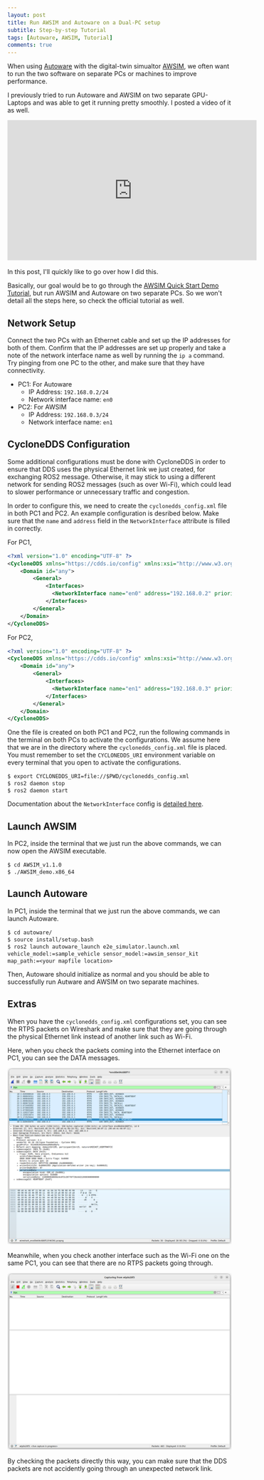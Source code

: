 ```yaml
---
layout: post
title: Run AWSIM and Autoware on a Dual-PC setup
subtitle: Step-by-step Tutorial
tags: [Autoware, AWSIM, Tutorial]
comments: true
---
```


When using [Autoware](https://github.com/autowarefoundation/autoware) with the digital-twin simualtor [AWSIM](https://github.com/tier4/AWSIM), we often want to run the two software on separate PCs or machines to improve performance. 

I previously tried to run Autoware and AWSIM on two separate GPU-Laptops and was able to get it running pretty smoothly. I posted a video of it as well.

<iframe width="560" height="315" src="https://www.youtube.com/embed/L2eVASlkblU?si=sROX-FtP5Gkt2sKD" title="YouTube video player" frameborder="0" allow="accelerometer; autoplay; clipboard-write; encrypted-media; gyroscope; picture-in-picture; web-share" allowfullscreen></iframe>

In this post, I'll quickly like to go over how I did this.

Basically, our goal would be to go through the [AWSIM Quick Start Demo Tutorial](https://tier4.github.io/AWSIM/GettingStarted/QuickStartDemo/), but run AWSIM and Autoware on two separate PCs. So we won't detail all the steps here, so check the official tutorial as well.

## Network Setup

Connect the two PCs with an Ethernet cable and set up the IP addresses for both of them. Confirm that the IP addresses are set up properly and take a note of the network interface name as well by running the `ip a` command. Try pinging from one PC to the other, and make sure that they have connectivity.


- PC1: For Autoware
  - IP Address: `192.168.0.2/24`
  - Network interface name: `en0`
- PC2: For AWSIM
  -  IP Address: `192.168.0.3/24`
  - Network interface name: `en1`

## CycloneDDS Configuration

Some additional configurations must be done with CycloneDDS in order to ensure that DDS uses the physical Ethernet link we just created, for exchanging ROS2 message. Otherwise, it may stick to using a different network for sending ROS2 messages (such as over Wi-Fi), which could lead to slower performance or unnecessary traffic and congestion.

In order to configure this, we need to create the `cyclonedds_config.xml` file in both PC1 and PC2. An example configuration is desribed below. Make sure that the `name` and `address` field in the `NetworkInterface` attribute is filled in correctly. 

For PC1, 

```xml
<?xml version="1.0" encoding="UTF-8" ?>
<CycloneDDS xmlns="https://cdds.io/config" xmlns:xsi="http://www.w3.org/2001/XMLSchema-instance" xsi:schemaLocation="https://cdds.io/config https://raw.githubusercontent.com/eclipse-cyclonedds/cyclonedds/master/etc/cyclonedds.xsd">
    <Domain id="any">
        <General>
            <Interfaces>
              <NetworkInterface name="en0" address="192.168.0.2" priority="0"/>
            </Interfaces>
        </General>
    </Domain>
</CycloneDDS>
```

For PC2, 

```xml
<?xml version="1.0" encoding="UTF-8" ?>
<CycloneDDS xmlns="https://cdds.io/config" xmlns:xsi="http://www.w3.org/2001/XMLSchema-instance" xsi:schemaLocation="https://cdds.io/config https://raw.githubusercontent.com/eclipse-cyclonedds/cyclonedds/master/etc/cyclonedds.xsd">
    <Domain id="any">
        <General>
            <Interfaces>
              <NetworkInterface name="en1" address="192.168.0.3" priority="0"/>
            </Interfaces>
        </General>
    </Domain>
</CycloneDDS>
```

One the file is created on both PC1 and PC2, run the following commands in the terminal on both PCs to activate the configurations.
We assume here that we are in the directory where the `cyclonedds_config.xml` file is placed. You must remember to set the `CYCLONEDDS_URI` environment variable on every terminal that you open to activate the configurations.

```
$ export CYCLONEDDS_URI=file://$PWD/cyclonedds_config.xml
$ ros2 daemon stop
$ ros2 daemon start
```

Documentation about the `NetworkInterface` config is [detailed here](https://github.com/eclipse-cyclonedds/cyclonedds/blob/master/docs/manual/options.md#cycloneddsdomaingeneralinterfacesnetworkinterface).

## Launch AWSIM

In PC2, inside the terminal that we just run the above commands, we can now open the AWSIM executable.

```
$ cd AWSIM_v1.1.0
$ ./AWSIM_demo.x86_64
```

## Launch Autoware

In PC1, inside the terminal that we just run the above commands, we can launch Autoware.

```
$ cd autoware/
$ source install/setup.bash
$ ros2 launch autoware_launch e2e_simulator.launch.xml vehicle_model:=sample_vehicle sensor_model:=awsim_sensor_kit map_path:=<your mapfile location>

```

Then, Autoware should initialize as normal and you should be able to successfully run Autware and AWSIM on two separate machines.

## Extras

When you have the `cyclonedds_config.xml` configurations set, you can see the RTPS packets on Wireshark and make sure that they are going through the physical Ethernet link instead of another link such as Wi-Fi.

Here, when you check the packets coming into the Ethernet interface on PC1, you can see the DATA messages.

![Wireshark 1](/assets/img/posts/2023-08-27-awsim-dual-pc/wireshark1.png)

Meanwhile, when you check another interface such as the Wi-Fi one on the same PC1, you can see that there are no RTPS packets going through.

![Wireshark 2](/assets/img/posts/2023-08-27-awsim-dual-pc/wireshark2.png)

By checking the packets directly this way, you can make sure that the DDS packets are not accidently going through an unexpected network link.
